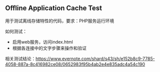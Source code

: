 ## Offline Application Cache Test

用于测试离线存储特性的代码，要求：PHP服务运行环境

如何测试：
- 启用web服务，访问index.html
- 根据各连接中的文字步骤来操作和验证

相关测试结论：https://www.evernote.com/shard/s43/sh/e152b8c9-7785-4058-887a-8c416982ce08/0652983f95b4ab2e4e835adc4a54c190